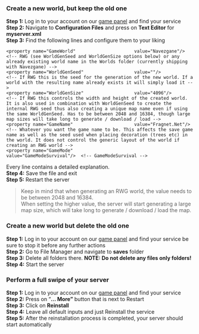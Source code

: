 ### **Create a new world, but keep the old one**

**Step 1:** Log in to your account on our [game panel](https://gamepanel.fragnet.net/) and find your service  
**Step 2:** Navigate to **Configuration Files** and press on **Text Editor** for **myserver.xml**  
**Step 3:** Find the following lines and configure them to your liking

<!-- World -->
	<property name="GameWorld"						value="Navezgane"/>			<!-- RWG (see WorldGenSeed and WorldGenSize options below) or any already existing world name in the Worlds folder (currently shipping with Navezgane) -->
	<property name="WorldGenSeed"					value=""/>				<!-- If RWG this is the seed for the generation of the new world. If a world with the resulting name already exists it will simply load it -->
	<property name="WorldGenSize"					value="4096"/>				<!-- If RWG this controls the width and height of the created world. It is also used in combination with WorldGenSeed to create the internal RWG seed thus also creating a unique map name even if using the same WorldGenSeed. Has to be between 2048 and 16384, though large map sizes will take long to generate / download / load -->
	<property name="GameName"						value="Fragnet.Net"/>			<!-- Whatever you want the game name to be. This affects the save game name as well as the seed used when placing decoration (trees etc) in the world. It does not control the generic layout of the world if creating an RWG world -->
	<property name="GameMode"						value="GameModeSurvival"/>	<!-- GameModeSurvival -->

Every line contains a detailed explanation.  
**Step 4:** Save the file and exit  
**Step 5:** Restart the server

> Keep in mind that when generating an RWG world, the value needs to be between 2048 and 16384.  
> When setting the higher value, the server will start generating a large map size, which will take long to generate / download / load the map.

### Create a new world but delete the old one

**Step 1:** Log in to your account on our [game panel](https://gamepanel.fragnet.net/) and find your service be sure to stop it before any further actions  
**Step 2:** Go to File Manager and navigate to **saves** folder  
**Step 3:** Delete all folders there. **NOTE: Do not delete any files only folders!**  
**Step 4:** Start the server

### Perform a full swipe of your server

**Step 1:** Log in to your account on our [game panel](https://gamepanel.fragnet.net/) and find your service  
**Step 2:** Press on “**… More”** button that is next to Restart  
**Step 3:** Click on **Reinstall**  
**Step 4:** Leave all default inputs and just Reinstall the service  
**Step 5:** After the reinstallation process is completed, your server should start automatically